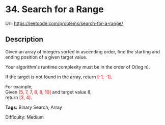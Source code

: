 # 34. Search for a Range
Url: <https://leetcode.com/problems/search-for-a-range/>

## Description
Given an array of integers sorted in ascending order, find the starting and ending position of a given target value.

Your algorithm's runtime complexity must be in the order of O(log n).

If the target is not found in the array, return <font color='red'>[-1, -1]</font>.

For example,<br/>
Given <font color='red'>[5, 7, 7, 8, 8, 10]</font> and target value 8,<br/>
return <font color='red'>[3, 4]</font>.

**Tags:** Binary Search, Array

Difficulty: Medium